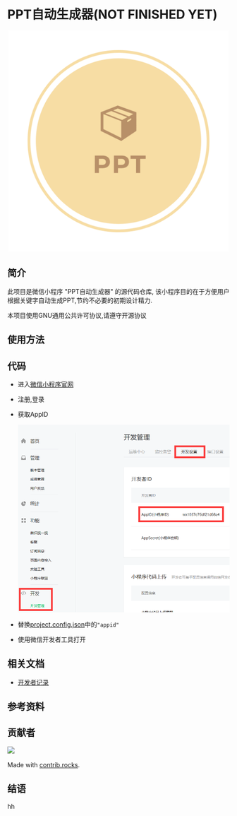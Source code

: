 # PPT自动生成器(NOT FINISHED YET)

<div align=center><img src="https://raw.githubusercontent.com/learner-lu/picbed/master/logo_transparent.png" height="500"></div>

## 简介

此项目是微信小程序 "PPT自动生成器" 的源代码仓库, 该小程序目的在于方便用户根据关键字自动生成PPT,节约不必要的初期设计精力.

本项目使用GNU通用公共许可协议,请遵守开源协议

## 使用方法

## 代码

- 进入[微信小程序官网](https://mp.weixin.qq.com/cgi-bin/wx)
- 注册,登录
- 获取AppID

  ![20220525231716](https://raw.githubusercontent.com/learner-lu/picbed/master/20220525231716.png)

- 替换[project.config.json](source/project.config.json)中的`"appid"`
- 使用微信开发者工具打开

## 相关文档

- [开发者记录](开发者记录.md)


## 参考资料

## 贡献者

<a href="https://github.com/learner-shx/PPT-generator/graphs/contributors">
  <img src="https://contrib.rocks/image?repo=learner-shx/PPT-generator" />
</a>

Made with [contrib.rocks](https://contrib.rocks).

## 结语

hh
